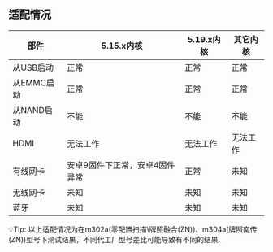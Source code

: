 ## 适配情况

| 部件  | 5.15.x内核 | 5.19.x内核 | 其它内核 |
| ---- | ---- | ---- | ---- |
| 从USB启动 | 正常 | 正常 | 正常 |
| 从EMMC启动 |正常| 正常 | 正常 | 
| 从NAND启动 |不能| 不能 | 不能 | 
| HDMI | 无法工作 | 无法工作 | 无法工作 |
| 有线网卡 | 安卓9固件下正常，安卓4固件异常 | 正常 | 未知 | 
| 无线网卡 | 未知 | 未知 | 未知 |
| 蓝牙 | 未知 | 未知 | 未知 |

💡Tip: 以上适配情况为在m302a(零配置扫描\牌照融合(ZN))、m304a(牌照南传(ZN))型号下测试结果，不同代工厂型号差比可能导致有不同的结果.


